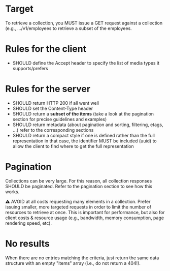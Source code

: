 # Target
To retrieve a collection, you MUST issue a GET request against a collection (e.g., .../v1/employees to retrieve a subset of the employees.

# Rules for the client
* SHOULD define the Accept header to specify the list of media types it supports/prefers

# Rules for the server
* SHOULD return HTTP 200 if all went well
* SHOULD set the Content-Type header
* SHOULD return a **subset of the items** (take a look at the pagination section for precise guidelines and examples)
* SHOULD return metadata (about pagination and sorting, filtering, etags, ...)
refer to the corresponding sections
* SHOULD return a compact style if one is defined rather than the full representation
in that case, the identifier MUST be included (uuid) to allow the client to find where to get the full representation

# Pagination
Collections can be very large. For this reason, all collection responses SHOULD be paginated. Refer to the pagination section to see how this works.

⚠️ AVOID at all costs requesting many elements in a collection. Prefer issuing smaller, more targeted requests in order to limit the number of resources to retrieve at once. This is important for performance, but also for client costs & resource usage (e.g., bandwidth, memory consumption, page rendering speed, etc).

# No results
When there are no entries matching the criteria, just return the same data structure with an empty "items" array (i.e., do not return a 404!).